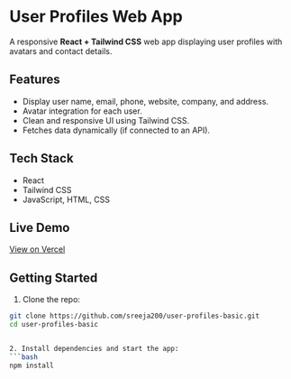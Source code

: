 # User Profiles Web App

A responsive **React + Tailwind CSS** web app displaying user profiles with avatars and contact details.

## Features
- Display user name, email, phone, website, company, and address.
- Avatar integration for each user.
- Clean and responsive UI using Tailwind CSS.
- Fetches data dynamically (if connected to an API).

## Tech Stack
- React
- Tailwind CSS
- JavaScript, HTML, CSS

## Live Demo
[View on Vercel](https://user-profiles-basic-7aw1czen4-sreeja-gunnams-projects.vercel.app)

## Getting Started
1. Clone the repo:
```bash
git clone https://github.com/sreeja200/user-profiles-basic.git
cd user-profiles-basic


2. Install dependencies and start the app:
```bash
npm install
